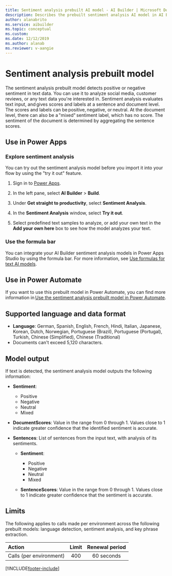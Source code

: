 ```yaml
---
title: Sentiment analysis prebuilt AI model - AI Builder | Microsoft Docs
description: Describes the prebuilt sentiment analysis AI model in AI Builder.
author: alanabrito
ms.service: aibuilder
ms.topic: conceptual
ms.custom: 
ms.date: 12/12/2019
ms.author: alanab
ms.reviewer: v-aangie
---
```


# Sentiment analysis prebuilt model

The sentiment analysis prebuilt model detects positive or negative sentiment in text data. You can use it to analyze social media, customer reviews, or any text data you're interested in<!--Suggested.-->. Sentiment analysis evaluates text input, and gives scores and labels at a sentence and document level. The scores and labels can be positive, negative, or neutral. At the document level, there can also be a "mixed" sentiment label, which has no score. The sentiment of the document is determined by aggregating the sentence scores.

## Use in Power Apps

### Explore sentiment analysis

You can try out the sentiment analysis model before you import it into your flow by using the "try it out" feature.

1. Sign in to [Power Apps](https://make.powerapps.com).

1. In the left pane, select **AI Builder** > **Build**.

1. Under **Get straight to productivity**, select **Sentiment Analysis**.

1. In the **Sentiment Analysis** window, select **Try it out**.

1. Select predefined text samples to analyze, or add your own text in the **Add your own here** box to see how the model analyzes your text.

### Use the formula bar

You can integrate your AI Builder sentiment analysis models in Power Apps Studio by using the formula bar. For more information, see [Use formulas for text AI models](formula-bar.md#sentiment-analysis).

## Use in Power Automate

If you want to use this prebuilt model in Power Automate, you can find more information in [Use the sentiment analysis prebuilt model in Power Automate](flow-sentiment-analysis.md).
  
## Supported language and data format

- **Language**: German, Spanish, English, French, Hindi, Italian, Japanese, Korean, Dutch, Norwegian, Portuguese (Brazil), Portuguese (Portugal), Turkish, Chinese (Simplified), Chinese (Traditional)
- Documents can't exceed 5,120 characters.

## Model output

If text is detected, the sentiment analysis model outputs the following information: 

- **Sentiment**: 
  - Positive
  - Negative
  - Neutral
  - Mixed

- **DocumentScores**: Value in the range from 0 through 1. Values close to 1 indicate greater confidence that the identified sentiment is accurate.

- **Sentences**: List of sentences from the input text, with analysis of its sentiments.

  - **Sentiment**:
    - Positive
    - Negative
    - Neutral
    - Mixed

  - **SentenceScores**: Value in the range from 0 through 1<!--as above-->. Values close to 1 indicate greater confidence that the sentiment is accurate.

## Limits

The following applies to calls made per environment across the following prebuilt models: language detection, sentiment analysis, and key phrase extraction.

|**Action**|**Limit**|**Renewal period**|
|:-----|:-----:|:-----:|
|Calls (per environment)|400|60 seconds|

[!INCLUDE[footer-include](includes/footer-banner.md)]
